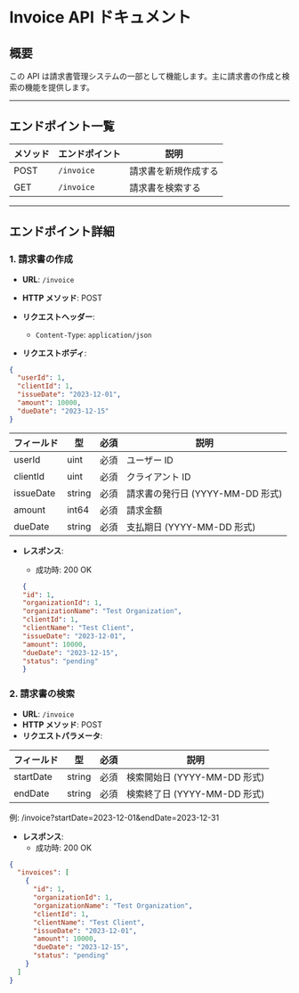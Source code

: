 # Invoice API ドキュメント

## 概要
この API は請求書管理システムの一部として機能します。主に請求書の作成と検索の機能を提供します。

---

## エンドポイント一覧

| メソッド | エンドポイント     | 説明                  |
|----------|--------------------|-----------------------|
| POST     | `/invoice`         | 請求書を新規作成する  |
| GET      | `/invoice`         | 請求書を検索する      |

---

## エンドポイント詳細

### 1. 請求書の作成

- **URL**: `/invoice`
- **HTTP メソッド**: POST
- **リクエストヘッダー**:
  - `Content-Type`: `application/json`

- **リクエストボディ**:

```json
{
  "userId": 1,
  "clientId": 1,
  "issueDate": "2023-12-01",
  "amount": 10000,
  "dueDate": "2023-12-15"
}
```

| フィールド | 型 | 必須 | 説明 |
|----------|----|-----|---------|
| userId	| uint	| 必須	| ユーザー ID |
| clientId	| uint	| 必須	| クライアント ID |
| issueDate	| string | 必須	| 請求書の発行日 (YYYY-MM-DD 形式) |
| amount	| int64	| 必須 | 	請求金額 |
| dueDate	| string | 必須| 	支払期日 (YYYY-MM-DD 形式) |

- **レスポンス**:
  - 成功時: 200 OK
  
  ```json
  {
  "id": 1,
  "organizationId": 1,
  "organizationName": "Test Organization",
  "clientId": 1,
  "clientName": "Test Client",
  "issueDate": "2023-12-01",
  "amount": 10000,
  "dueDate": "2023-12-15",
  "status": "pending"
  }
  ```

### 2. 請求書の検索

- **URL**: `/invoice`
- **HTTP メソッド**: POST
- **リクエストパラメータ**:

| フィールド | 型 | 必須 | 説明 |
|----------|----|-----|---------|
| startDate	|string|	必須|	検索開始日 (YYYY-MM-DD 形式)|
| endDate	|string|	必須|	検索終了日 (YYYY-MM-DD 形式)|

例: /invoice?startDate=2023-12-01&endDate=2023-12-31

- **レスポンス**:
  - 成功時: 200 OK
  
```json
{
  "invoices": [
    {
      "id": 1,
      "organizationId": 1,
      "organizationName": "Test Organization",
      "clientId": 1,
      "clientName": "Test Client",
      "issueDate": "2023-12-01",
      "amount": 10000,
      "dueDate": "2023-12-15",
      "status": "pending"
    }
  ]
}
```